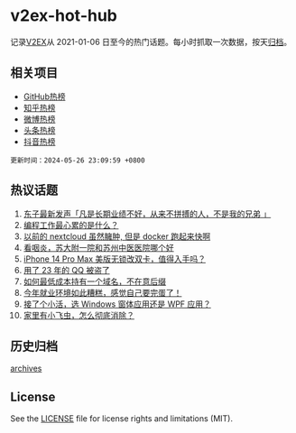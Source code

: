 # v2ex-hot-hub

 记录[V2EX](https://www.v2ex.com/)从 2021-01-06 日至今的热门话题。每小时抓取一次数据，按天[归档](archives)。
 
 ## 相关项目

- [GitHub热榜](https://github.com/lonnyzhang423/github-hot-hub)
- [知乎热榜](https://github.com/lonnyzhang423/zhihu-hot-hub)
- [微博热榜](https://github.com/lonnyzhang423/weibo-hot-hub)
- [头条热榜](https://github.com/lonnyzhang423/toutiao-hot-hub)
- [抖音热榜](https://github.com/lonnyzhang423/douyin-hot-hub)


 `更新时间：2024-05-26 23:09:59 +0800`

## 热议话题

1. [东子最新发声「凡是长期业绩不好，从来不拼搏的人，不是我的兄弟 」](https://www.v2ex.com/t/1044012)
1. [编程工作最心累的是什么？](https://www.v2ex.com/t/1043965)
1. [以前的 nextcloud 虽然臃肿, 但是 docker 跑起来快啊](https://www.v2ex.com/t/1043985)
1. [看咽炎，苏大附一院和苏州中医医院哪个好](https://www.v2ex.com/t/1043987)
1. [iPhone 14 Pro Max 美版无锁改双卡，值得入手吗？](https://www.v2ex.com/t/1044019)
1. [用了 23 年的 QQ 被盗了](https://www.v2ex.com/t/1044017)
1. [如何最低成本持有一个域名，不在意后缀](https://www.v2ex.com/t/1044099)
1. [今年就业环境如此糟糕，感觉自己要完蛋了！](https://www.v2ex.com/t/1043973)
1. [接了个小活，选 Windows 窗体应用还是 WPF 应用？](https://www.v2ex.com/t/1043993)
1. [家里有小飞虫，怎么彻底消除？](https://www.v2ex.com/t/1043997)

## 历史归档

[archives](archives)

## License

See the [LICENSE](LICENSE) file for license rights and limitations (MIT).
